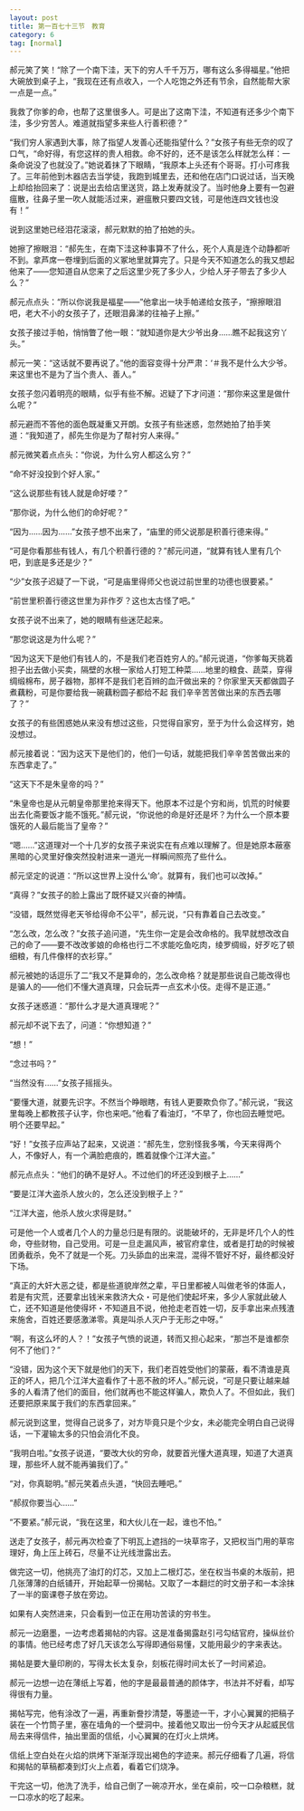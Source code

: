 ```yaml
---
layout: post
title: 第一百七十三节　教育
category: 6
tag: [normal]
---
```


郝元笑了笑！“除了一个南下洼，天下的穷人千千万万，哪有这么多得福星。”他把大碗放到桌子上，“我现在还有点收入，一个人吃饱之外还有节余，自然能帮大家一点是一点。”

我救了你爹的命，也帮了这里很多人。可是出了这南下洼，不知道有还多少个南下洼，多少穷苦人。难道就指望多来些人行善积德？”

“我们穷人家遇到大事，除了指望人发善心还能指望什么？”女孩子有些无奈的叹了口气，“命好得，有您这样的贵人相救。命不好的，还不是该怎么样就怎么样：一条命说没了也就没了。”她说着抹了下眼睛，“我原本上头还有个哥哥。打小可疼我了。三年前他到木器店去当学徒，我跑到城里去，还和他在店门口说过话，当天晚上却给抬回来了：说是出去给店里送货，路上发寿就没了。当时他身上要有一包避瘟散，往鼻子里一吹人就能活过来，避瘟散只要四文钱，可是他连四文钱也没有！”

说到这里她已经泪花滚滚，郝元默默的拍了拍她的头。

她擦了擦眼泪：“郝先生，在南下洼这种事算不了什么，死个人真是连个动静都听不到。拿芦席一卷埋到后面的义冢地里就算完了。只是今天不知道怎么的我又想起他来了――您知道自从您来了之后这里少死了多少人，少给人牙子带去了多少人么？”

郝元点点头：“所以你说我是福星――”他拿出一块手帕递给女孩子，“擦擦眼泪吧，老大不小的女孩子了，还眼泪鼻涕的往袖子上擦。”

女孩子接过手帕，悄悄瞥了他一眼：“就知道你是大少爷出身……瞧不起我这穷丫头。”

郝元一笑：“这话就不要再说了。”他的面容变得十分严肃：‘＃我不是什么大少爷。来这里也不是为了当个贵人、善人。”

女孩子忽闪着明亮的眼睛，似乎有些不解。迟疑了下才问道：“那你来这里是做什么呢？”

郝元避而不答他的面色既凝重又开朗。女孩子有些迷惑，忽然她拍了拍手笑道：“我知道了，郝先生你是为了帮衬穷人来得。”

郝元微笑着点点头：“你说，为什么穷人都这么穷？”

“命不好没投到个好人家。”

“这么说那些有钱人就是命好喽？”

“那你说，为什么他们的命好呢？”

“因为……因为……”女孩子想不出来了，“庙里的师父说那是积善行德来得。”

“可是你看那些有钱人，有几个积善行德的？”郝元问道，“就算有钱人里有几个吧，到底是多还是少？”

“少”女孩子迟疑了一下说，“可是庙里得师父也说过前世里的功德也很要紧。”

“前世里积善行德这世里为非作歹？这也太古怪了吧。”

女孩子说不出来了，她的眼睛有些迷茫起来。

“那您说这是为什么呢？”

“因为这天下是他们有钱人的，不是我们老百姓穷人的。”郝元说道，“你爹每天挑着担子出去做小买卖，隔壁的水根一家给人打短工种菜……地里的粮食、蔬菜，穿得绸缎棉布，房子器物，那样不是我们老百辫的血汗做出来的？你家里天天都做圆子煮藕粉，可是你要给我一碗藕粉圆子都给不起 我们辛辛苦苦做出来的东西去哪了？”

女孩子的有些困惑她从来没有想过这些，只觉得自家穷，至于为什么会这样穷，她没想过。

郝元接着说：“因为这天下是他们的，他们一句话，就能把我们辛辛苦苦做出来的东西拿走了。”

“这天下不是朱皇帝的吗？”

“朱皇帝也是从元朝皇帝那里抢来得天下。他原本不过是个穷和尚，饥荒的时候要出去化斋要饭才能不饿死。”郝元说，“你说他的命是好还是坏？为什么一个原本要饿死的人最后能当了皇帝？”

“嗯……”这道理对一个十几岁的女孩子来说实在有点难以理解了。但是她原本蔽塞黑暗的心灵里好像突然投射进来一道光一样瞬间照亮了些什么。

郝元坚定的说道：“所以这世界上没什么‘命’。就算有，我们也可以改掉。”

“真得？”女孩子的脸上露出了既怀疑又兴奋的神情。

“没错，既然觉得老天爷给得命不公平”，郝元说，“只有靠着自己去改变。”

“怎么改，怎么改？”女孩子追问道，“先生你一定是会改命格的。我早就想改改自己的命了――要不改改爹娘的命格也行二不求能吃鱼吃肉，绫罗绸缎，好歹吃了顿细粮，有几件像样的衣衫穿。”

郝元被她的话逗乐了二“我又不是算命的，怎么改命格？就是那些说自己能改得也是骗人的――他们不懂大道真理，只会玩弄一点玄术小伎。走得不是正道。”

女孩子迷惑道：“那什么才是大道真理呢？”

郝元却不说下去了，问道：“你想知道？”

“想！”

“念过书吗？”

“当然没有……”女孩子摇摇头。

“要懂大道，就要先识字。不然当个睁眼瞎，有钱人更要欺负你了。”郝元说，“我这里每晚上都教孩子认字，你也来吧。”他看了看油灯，“不早了，你也回去睡觉吧。明个还要早起。”

“好！”女孩子应声站了起来，又说道：“郝先生，您别怪我多嘴，今天来得两个人，不像好人，有一个满脸疤痕的，瞧着就像个江洋大盗。”

郝元点点头：“他们的确不是好人。不过他们的坏还没到根子上……”

“要是江洋大盗杀人放火的，怎么还没到根子上？”

“江洋大盗，他杀人放火求得是财。”

可是他一个人或者几个人的力量总归是有限的。说能破坏的，无非是坏几个人的性命，夺些财物，自己受用。可是一旦走漏风声，被官府拿住，或者是打劫的时候被团勇截杀，免不了就是一个死。刀头舔血的出来混，混得不管好不好，最终都没好下场。

“真正的大奸大恶之徒，都是些道貌岸然之辈，平日里都被人叫做老爷的体面人，若是有灾荒，还要拿出钱米来救济大众・可是他们使起坏来，多少人家就此破人亡，还不知道是他使得坏・不知道且不说，他抢走老百姓一切，反手拿出来点残渣来施舍，百姓还要感激涕零。真是叫杀人灭户于无形之中呀。”

“啊，有这么坏的人？！”女孩子气愤的说道，转而又担心起来，“那岂不是谁都奈何不了他们？”

“没错，因为这个天下就是他们的天下，我们老百姓受他们的蒙蔽，看不清谁是真正的坏人，把几个江洋大盗看作了十恶不赦的坏人。”郝元说，“可是只要让越来越多的人看清了他们的面目，他们就再也不能这样骗人，欺负人了。不但如此，我们还要把原来属于我们的东西拿回来。”

郝元说到这里，觉得自己说多了，对方毕竟只是个少女，未必能完全明白自己说得话，一下灌输太多的只怕会消化不良。

“我明白啦。”女孩子说道，“要改大伙的穷命，就要首光懂大道真理，知道了大道真理，那些坏人就不能再骗我们了。”

“对，你真聪明。”郝元笑着点头道，“快回去睡吧。”

“郝叔你要当心……”

“不要紧。”郝元说，“我在这里，和大伙儿在一起，谁也不怕。”

送走了女孩子，郝元再次检查了下明瓦上遮挡的一块草帘子，又把权当门用的草帘理好，角上压上砖石，尽量不让光线泄露出去。

做完这一切，他挑亮了油灯的灯芯，又加上二根灯芯，坐在权当书桌的木版前，把几张薄薄的白纸铺开，开始起草一份揭帖。又取了一本翻烂的时文册子和一本涂抹了一半的窗课卷子放在旁边。

如果有人突然进来，只会看到一位正在用功苦读的穷书生。

郝元一边磨墨，一边考虑着揭帖的内容。这是准备揭露赵引弓勾结官府，操纵丝价的事情。他已经考虑了好几天该怎么写得即通俗易懂，又能用最少的字来表达。

揭帖是要大量印刷的，写得太长太复杂，刻板花得时间太长了一时间紧迫。

郝元一边想一边在薄纸上写着，他的字是最最普通的颜体字，书法并不好看，却写得很有力量。

揭帖写完，他有涂改了一遍，再重新誊抄清楚，等墨迹一干，才小心翼翼的把稿子装在一个竹筒子里，塞在墙角的一个壁洞中。接着他又取出一份今天才从起威民信局去来得信件，抽出里面的信纸，小心翼翼的在灯火上烘烤。

信纸上空白处在火焰的烘烤下渐渐浮现出褐色的字迹来。郝元仔细看了几遍，将信和揭帖的草稿都凑到灯火上点着，看着它们烧净。

干完这一切，他洗了洗手，给自己倒了一碗凉开水，坐在桌前，咬一口杂粮糕，就一口凉水的吃了起来。
